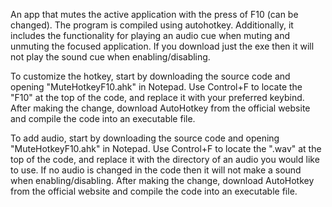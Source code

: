 An app that mutes the active application with the press of F10 (can be changed). The program is compiled using autohotkey. Additionally, it includes the functionality for playing an audio cue when muting and unmuting the focused application. If you download just the exe then it will not play the sound cue when enabling/disabling.


To customize the hotkey, start by downloading the source code and opening "MuteHotkeyF10.ahk" in Notepad. Use Control+F to locate the "F10" at the top of the code, and replace it with your preferred keybind. After making the change, download AutoHotkey from the official website and compile the code into an executable file.


To add audio, start by downloading the source code and opening "MuteHotkeyF10.ahk" in Notepad. Use Control+F to locate the ".wav" at the top of the code, and replace it with the directory of an audio you would like to use. If no audio is changed in the code then it will not make a sound when enabling/disabling. After making the change, download AutoHotkey from the official website and compile the code into an executable file.
